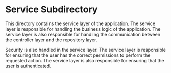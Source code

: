 # Service Subdirectory

This directory contains the service layer of the application. The service layer is responsible for handling the business logic of the application. The service layer is also responsible for handling the communication between the controller layer and the repository layer.

Security is also handled in the service layer. The service layer is responsible for ensuring that the user has the correct permissions to perform the requested action. The service layer is also responsible for ensuring that the user is authenticated.